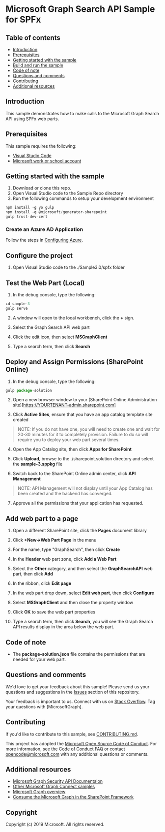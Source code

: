 # Microsoft Graph Search API Sample for SPFx

## Table of contents

* [Introduction](#introduction)
* [Prerequisites](#prerequisites)
* [Getting started with the sample](#getting-started-with-the-sample)
* [Build and run the sample](#build-and-run-the-sample)
* [Code of note](#code-of-note)
* [Questions and comments](#questions-and-comments)
* [Contributing](#contributing)
* [Additional resources](#additional-resources)

## Introduction

This sample demonstrates how to make calls to the Microsoft Graph Search API using SPFx web parts.

## Prerequisites

This sample requires the following:  

  * [Visual Studio Code](TODO) 
  * [Microsoft work or school account](https://www.outlook.com) 

## Getting started with the sample

 1. Download or clone this repo.
 2. Open Visual Studio code to the Sample Repo directory
 3. Run the following commands to setup your development environment

 ```Javascript
npm install -g yo gulp
npm install -g @microsoft/generator-sharepoint
gulp trust-dev-cert
 ```
 
### Create an Azure AD Application

Follow the steps in [Configuring Azure](./ConfigureAzure.md).

## Configure the project

1.  Open Visual Studio code to the ./Sample3.0/spfx folder

## Test the Web Part (Local)

1.  In the debug console, type the following:

```javascript
cd sample-3
gulp serve
```

2. A window will open to the local workbench, click the **+** sign.

3.  Select the Graph Search API web part

4.  Click the edit icon, then select **MSGraphClient**

5.  Type a search term, then click **Search**

## Deploy and Assign Permissions (SharePoint Online)

1.  In the debug console, type the following:

```javascript
gulp package-solution
```

2. Open a new browser window to your (SharePoint Online Administration site)[https://YOURTENANT-admin.sharepoint.com]

3.  Click **Active Sites**, ensure that you have an app catalog template site created

>NOTE:  If you do not have one, you will need to create one and wait for 20-30 minutes for it to completely provision.  Failure to do so will require you to deploy your web part several times.

4.  Open the App Catalog site, then click **Apps for SharePoint**

5.  Click **Upload**, browse to the ./sharepoint.solution directory and select the **sample-3.sppkg** file

6.  Switch back to the SharePoint Online admin center, click **API Management**

>NOTE:  API Management will not display until your App Catalog has been created and the backend has converged.

7.  Approve all the permissions that your application has requested.

##  Add web part to a page

1.  Open a different SharePoint site, click the **Pages** document library

2.  Click **+New->Web Part Page** in the menu

3.  For the name, type "GraphSearch", then click **Create**

4.  In the **Header** web part zone, click **Add a Web Part**

5. Select the **Other** category, and then select the **GraphSearchAPI** web part, then click **Add**

6.  In the ribbon, click **Edit page**

7.  In the web part drop down, select **Edit web part**, then click **Configure**

8.  Select **MSGraphClient** and then close the property window

9.  Click **OK** to save the web part properties

10.  Type a search term, then click **Search**, you will see the Graph Search API results display in the area below the web part.

## Code of note

- The **package-solution.json** file contains the permissions that are needed for your web part.

## Questions and comments

We'd love to get your feedback about this sample! 
Please send us your questions and suggestions in the [Issues](https://github.com/microsoftgraph/aspnet-connect-rest-sample/issues) section of this repository.

Your feedback is important to us. Connect with us on [Stack Overflow](https://stackoverflow.com/questions/tagged/microsoftgraph).
Tag your questions with [MicrosoftGraph].

## Contributing ##

If you'd like to contribute to this sample, see [CONTRIBUTING.md](CONTRIBUTING.md).

This project has adopted the [Microsoft Open Source Code of Conduct](https://opensource.microsoft.com/codeofconduct/). 
For more information, see the [Code of Conduct FAQ](https://opensource.microsoft.com/codeofconduct/faq/) or contact [opencode@microsoft.com](mailto:opencode@microsoft.com) with any additional questions or comments.

## Additional resources

- [Microsoft Graph Security API Documentaion](https://aka.ms/graphsecuritydocs)
- [Other Microsoft Graph Connect samples](https://github.com/MicrosoftGraph?utf8=%E2%9C%93&query=-Connect)
- [Microsoft Graph overview](https://graph.microsoft.io)
- [Consume the Microsoft Graph in the SharePoint Framework](https://docs.microsoft.com/en-us/sharepoint/dev/spfx/use-aad-tutorial)

## Copyright
Copyright (c) 2019 Microsoft. All rights reserved.
